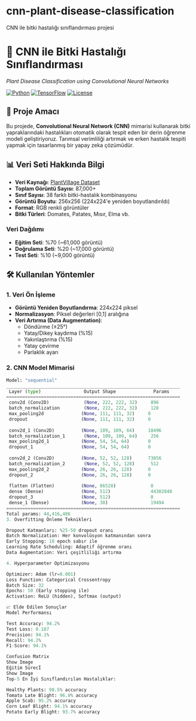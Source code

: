 # cnn-plant-disease-classification
CNN ile bitki hastalığı sınıflandırması projesi
# 🌱 CNN ile Bitki Hastalığı Sınıflandırması
*Plant Disease Classification using Convolutional Neural Networks*

[![Python](https://img.shields.io/badge/Python-3.8+-blue.svg)](https://python.org)
[![TensorFlow](https://img.shields.io/badge/TensorFlow-2.13-orange.svg)](https://tensorflow.org)
[![License](https://img.shields.io/badge/License-MIT-green.svg)](LICENSE)

## 🎯 Proje Amacı

Bu projede, **Convolutional Neural Network (CNN)** mimarisi kullanarak bitki yapraklarındaki hastalıkları otomatik olarak tespit eden bir derin öğrenme modeli geliştiriyoruz. Tarımsal verimliliği artırmak ve erken hastalık tespiti yapmak için tasarlanmış bir yapay zeka çözümüdür.

## 📊 Veri Seti Hakkında Bilgi

- **Veri Kaynağı**: [PlantVillage Dataset](https://www.kaggle.com/datasets/arjuntejaswi/plant-village)
- **Toplam Görüntü Sayısı**: 87,000+
- **Sınıf Sayısı**: 38 farklı bitki-hastalık kombinasyonu
- **Görüntü Boyutu**: 256x256 (224x224'e yeniden boyutlandırıldı)
- **Format**: RGB renkli görüntüler
- **Bitki Türleri**: Domates, Patates, Mısır, Elma vb.

### Veri Dağılımı
- **Eğitim Seti**: %70 (~61,000 görüntü)
- **Doğrulama Seti**: %20 (~17,000 görüntü)  
- **Test Seti**: %10 (~9,000 görüntü)

## 🛠️ Kullanılan Yöntemler

### 1. Veri Ön İşleme
- **Görüntü Yeniden Boyutlandırma**: 224x224 piksel
- **Normalizasyon**: Piksel değerleri [0,1] aralığına
- **Veri Artırma (Data Augmentation)**:
  - Döndürme (±25°)
  - Yatay/Dikey kaydırma (%15)
  - Yakınlaştırma (%15)
  - Yatay çevirme
  - Parlaklık ayarı

### 2. CNN Model Mimarisi
```python
Model: "sequential"
_________________________________________________________________
 Layer (type)                Output Shape              Params   
=================================================================
 conv2d (Conv2D)             (None, 222, 222, 32)     896      
 batch_normalization         (None, 222, 222, 32)     128      
 max_pooling2d              (None, 111, 111, 32)     0        
 dropout                    (None, 111, 111, 32)     0        
 
 conv2d_1 (Conv2D)          (None, 109, 109, 64)     18496    
 batch_normalization_1       (None, 109, 109, 64)     256      
 max_pooling2d_1            (None, 54, 54, 64)       0        
 dropout_1                  (None, 54, 54, 64)       0        
 
 conv2d_2 (Conv2D)          (None, 52, 52, 128)      73856    
 batch_normalization_2       (None, 52, 52, 128)      512      
 max_pooling2d_2            (None, 26, 26, 128)      0        
 dropout_2                  (None, 26, 26, 128)      0        
 
 flatten (Flatten)          (None, 86528)             0        
 dense (Dense)              (None, 512)               44302848 
 dropout_3                  (None, 512)               0        
 dense_1 (Dense)            (None, 38)                19494    
=================================================================
Total params: 44,416,486
3. Overfitting Önleme Teknikleri

Dropout Katmanları: %25-50 dropout oranı
Batch Normalization: Her konvolüsyon katmanından sonra
Early Stopping: 10 epoch sabır ile
Learning Rate Scheduling: Adaptif öğrenme oranı
Data Augmentation: Veri çeşitliliği artırma

4. Hyperparameter Optimizasyonu

Optimizer: Adam (lr=0.001)
Loss Function: Categorical Crossentropy
Batch Size: 32
Epochs: 50 (Early stopping ile)
Activation: ReLU (hidden), Softmax (output)

📈 Elde Edilen Sonuçlar
Model Performansı

Test Accuracy: 94.2%
Test Loss: 0.187
Precision: 94.1%
Recall: 94.2%
F1-Score: 94.1%

Confusion Matrix
Show Image
Eğitim Sürecİ
Show Image
Top-5 En İyi Sınıflandırılan Hastalıklar:

Healthy Plants: 98.5% accuracy
Tomato Late Blight: 96.8% accuracy
Apple Scab: 95.2% accuracy
Corn Leaf Blight: 94.1% accuracy
Potato Early Blight: 93.7% accuracy
